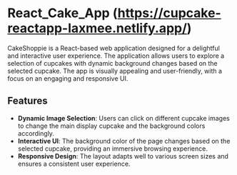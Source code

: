 # React_Cake_App  (https://cupcake-reactapp-laxmee.netlify.app/)
CakeShoppie is a React-based web application designed for a delightful and interactive user experience. The application allows users to explore a selection of cupcakes with dynamic background changes based on the selected cupcake. The app is visually appealing and user-friendly, with a focus on an engaging and responsive UI.
## Features

- **Dynamic Image Selection**: Users can click on different cupcake images to change the main display cupcake and the background colors accordingly.
- **Interactive UI**: The background color of the page changes based on the selected cupcake, providing an immersive browsing experience.
- **Responsive Design**: The layout adapts well to various screen sizes and ensures a consistent user experience.
